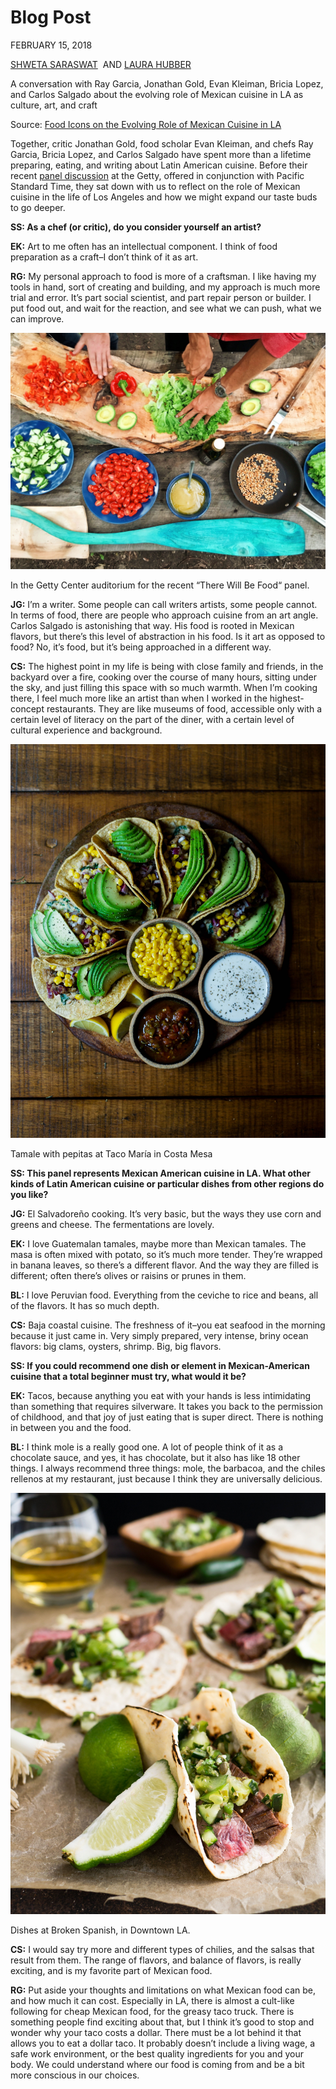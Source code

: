 # Blog Post

FEBRUARY 15, 2018

[SHWETA SARASWAT](https://blogs.getty.edu/iris/author/shwetasaraswat/)  AND [LAURA HUBBER](https://blogs.getty.edu/iris/author/lhubber/)

A conversation with Ray Garcia, Jonathan Gold, Evan Kleiman, Bricia Lopez, and Carlos Salgado about the evolving role of Mexican cuisine in LA as culture, art, and craft

Source: [Food Icons on the Evolving Role of Mexican Cuisine in LA](http://blogs.getty.edu/iris/5-food-icons-on-the-evolving-role-of-mexican-cuisine-in-la/)

Together, critic Jonathan Gold, food scholar Evan Kleiman, and chefs Ray Garcia, Bricia Lopez, and Carlos Salgado have spent more than a lifetime preparing, eating, and writing about Latin American cuisine. Before their recent [panel discussion](http://www.getty.edu/visit/cal/events/ev_2035.html) at the Getty, offered in conjunction with Pacific Standard Time, they sat down with us to reflect on the role of Mexican cuisine in the life of Los Angeles and how we might expand our taste buds to go deeper.

**SS: As a chef (or critic), do you consider yourself an artist?**

**EK:** Art to me often has an intellectual component. I think of food preparation as a craft–I don’t think of it as art.

**RG:** My personal approach to food is more of a craftsman. I like having my tools in hand, sort of creating and building, and my approach is much more trial and error. It’s part social scientist, and part repair person or builder. I put food out, and wait for the reaction, and see what we can push, what we can improve.

![Blog%20Post%208cd3cd409a0e4812992b603e80088567/maarten-van-den-heuvel-400626-unsplash.jpg](Blog%20Post%208cd3cd409a0e4812992b603e80088567/maarten-van-den-heuvel-400626-unsplash.jpg)

In the Getty Center auditorium for the recent “There Will Be Food“ panel.

**JG:** I’m a writer. Some people can call writers artists, some people cannot. In terms of food, there are people who approach cuisine from an art angle. Carlos Salgado is astonishing that way. His food is rooted in Mexican flavors, but there’s this level of abstraction in his food. Is it art as opposed to food? No, it’s food, but it’s being approached in a different way.

**CS:** The highest point in my life is being with close family and friends, in the backyard over a fire, cooking over the course of many hours, sitting under the sky, and just filling this space with so much warmth. When I’m cooking there, I feel much more like an artist than when I worked in the highest-concept restaurants. They are like museums of food, accessible only with a certain level of literacy on the part of the diner, with a certain level of cultural experience and background.

![Blog%20Post%208cd3cd409a0e4812992b603e80088567/edgar-castrejon-459814-unsplash.jpg](Blog%20Post%208cd3cd409a0e4812992b603e80088567/edgar-castrejon-459814-unsplash.jpg)

Tamale with pepitas at Taco María in Costa Mesa

**SS: This panel represents Mexican American cuisine in LA. What other kinds of Latin American cuisine or particular dishes from other regions do you like?**

**JG:** El Salvadoreño cooking. It’s very basic, but the ways they use corn and greens and cheese. The fermentations are lovely.

**EK:** I love Guatemalan tamales, maybe more than Mexican tamales. The masa is often mixed with potato, so it’s much more tender. They’re wrapped in banana leaves, so there’s a different flavor. And the way they are filled is different; often there’s olives or raisins or prunes in them.

**BL:** I love Peruvian food. Everything from the ceviche to rice and beans, all of the flavors. It has so much depth.

**CS:** Baja coastal cuisine. The freshness of it–you eat seafood in the morning because it just came in. Very simply prepared, very intense, briny ocean flavors: big clams, oysters, shrimp. Big, big flavors.

**SS: If you could recommend one dish or element in Mexican-American cuisine that a total beginner must try, what would it be?**

**EK:** Tacos, because anything you eat with your hands is less intimidating than something that requires silverware. It takes you back to the permission of childhood, and that joy of just eating that is super direct. There is nothing in between you and the food.

**BL:** I think mole is a really good one. A lot of people think of it as a chocolate sauce, and yes, it has chocolate, but it also has like 18 other things. I always recommend three things: mole, the barbacoa, and the chiles rellenos at my restaurant, just because I think they are universally delicious.

![Blog%20Post%208cd3cd409a0e4812992b603e80088567/christine-siracusa-363257-unsplash.jpg](Blog%20Post%208cd3cd409a0e4812992b603e80088567/christine-siracusa-363257-unsplash.jpg)

Dishes at Broken Spanish, in Downtown LA.

**CS:** I would say try more and different types of chilies, and the salsas that result from them. The range of flavors, and balance of flavors, is really exciting, and is my favorite part of Mexican food.

**RG:** Put aside your thoughts and limitations on what Mexican food can be, and how much it can cost. Especially in LA, there is almost a cult-like following for cheap Mexican food, for the greasy taco truck. There is something people find exciting about that, but I think it’s good to stop and wonder why your taco costs a dollar. There must be a lot behind it that allows you to eat a dollar taco. It probably doesn’t include a living wage, a safe work environment, or the best quality ingredients for you and your body. We could understand where our food is coming from and be a bit more conscious in our choices.